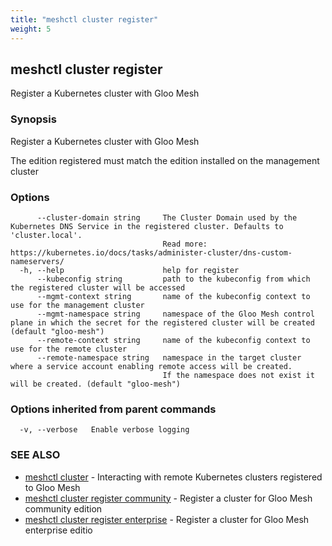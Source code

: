 ```yaml
---
title: "meshctl cluster register"
weight: 5
---
```

## meshctl cluster register

Register a Kubernetes cluster with Gloo Mesh

### Synopsis

Register a Kubernetes cluster with Gloo Mesh

The edition registered must match the edition installed on the management cluster

### Options

```
      --cluster-domain string     The Cluster Domain used by the Kubernetes DNS Service in the registered cluster. Defaults to 'cluster.local'.
                                  Read more: https://kubernetes.io/docs/tasks/administer-cluster/dns-custom-nameservers/
  -h, --help                      help for register
      --kubeconfig string         path to the kubeconfig from which the registered cluster will be accessed
      --mgmt-context string       name of the kubeconfig context to use for the management cluster
      --mgmt-namespace string     namespace of the Gloo Mesh control plane in which the secret for the registered cluster will be created (default "gloo-mesh")
      --remote-context string     name of the kubeconfig context to use for the remote cluster
      --remote-namespace string   namespace in the target cluster where a service account enabling remote access will be created.
                                  If the namespace does not exist it will be created. (default "gloo-mesh")
```

### Options inherited from parent commands

```
  -v, --verbose   Enable verbose logging
```

### SEE ALSO

* [meshctl cluster](../meshctl_cluster)	 - Interacting with remote Kubernetes clusters registered to Gloo Mesh
* [meshctl cluster register community](../meshctl_cluster_register_community)	 - Register a cluster for Gloo Mesh community edition
* [meshctl cluster register enterprise](../meshctl_cluster_register_enterprise)	 - Register a cluster for Gloo Mesh enterprise editio

